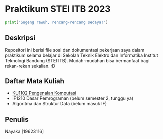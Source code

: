 # Praktikum STEI ITB 2023
```py
print("Sugeng rawuh, rencang-rencang sedaya!")
```
## Deskripsi
Repositori ini berisi file soal dan dokumentasi pekerjaan saya dalam praktikum selama belajar di Sekolah Teknik Elektro dan Informatika Institut Teknologi Bandung (STEI ITB). Mudah-mudahan bisa bermanfaat bagi rekan-rekan sekalian. :D

## Daftar Mata Kuliah
- [KU1102 Pengenalan Komputasi](./KU1102-PengenalanKomputasi)
- IF1210 Dasar Pemrograman (belum semester 2, tunggu ya)
- Algoritma dan Struktur Data (belum masuk IF)

## Penulis
Nayaka [19623116]

